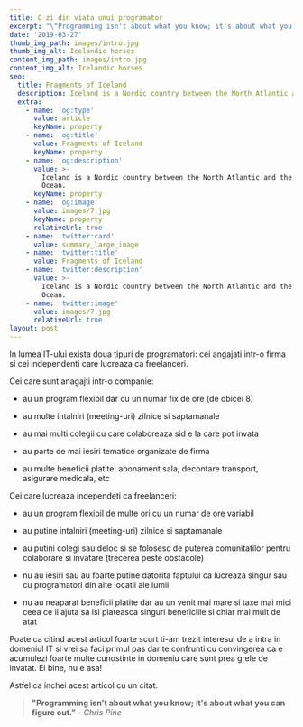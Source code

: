 ```yaml
---
title: O zi din viata unui programator
excerpt: "\"Programming isn't about what you know; it's about what you can figure out.”\_-\_Chris Pine"
date: '2019-03-27'
thumb_img_path: images/intro.jpg
thumb_img_alt: Icelandic horses
content_img_path: images/intro.jpg
content_img_alt: Icelandic horses
seo:
  title: Fragments of Iceland
  description: Iceland is a Nordic country between the North Atlantic and the Arctic Ocean.
  extra:
    - name: 'og:type'
      value: article
      keyName: property
    - name: 'og:title'
      value: Fragments of Iceland
      keyName: property
    - name: 'og:description'
      value: >-
        Iceland is a Nordic country between the North Atlantic and the Arctic
        Ocean.
      keyName: property
    - name: 'og:image'
      value: images/7.jpg
      keyName: property
      relativeUrl: true
    - name: 'twitter:card'
      value: summary_large_image
    - name: 'twitter:title'
      value: Fragments of Iceland
    - name: 'twitter:description'
      value: >-
        Iceland is a Nordic country between the North Atlantic and the Arctic
        Ocean.
    - name: 'twitter:image'
      value: images/7.jpg
      relativeUrl: true
layout: post
---
```





In lumea IT-ului exista doua tipuri de programatori: cei angajati intr-o firma si cei independenti care lucreaza ca freelanceri.

Cei care sunt anagajti intr-o companie:

*   au un program flexibil dar cu un numar fix de ore (de obicei 8)

*   au multe intalniri (meeting-uri) zilnice si saptamanale 

*   au mai multi colegii cu care colaboreaza sid e la care pot invata

*   au parte de mai iesiri tematice organizate de firma

*   au multe beneficii platite: abonament sala, decontare transport, asigurare medicala, etc

Cei care lucreaza independeti ca freelanceri:

*   au un program flexibil de multe ori cu un numar de ore variabil

*   au putine intalniri (meeting-uri) zilnice si saptamanale 

*   au putini colegi sau deloc si se folosesc de puterea comunitatilor pentru colaborare si invatare (trecerea peste obstacole)

*   nu au iesiri sau au foarte putine datorita faptului ca lucreaza singur sau cu programatori din alte locatii ale lumii

*   nu au neaparat beneficii platite dar au un venit mai mare si taxe mai mici ceea ce ii ajuta sa isi plateasca singuri beneficiile si chiar mai mult de atat

Poate ca citind acest articol foarte scurt ti-am trezit interesul de a intra in domeniul IT si  vrei sa faci primul pas dar te confrunti cu convingerea ca e acumulezi foarte multe cunostinte in domeniu care sunt prea grele de invatat. Ei bine, nu e asa!

Astfel ca inchei acest articol cu un citat.

> **"Programming isn't about what you know; it's about what you can figure out.”** - *Chris Pine*

